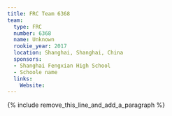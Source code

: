 ```yaml
---
title: FRC Team 6368
team:
  type: FRC
  number: 6368
  name: Unknown
  rookie_year: 2017
  location: Shanghai, Shanghai, China
  sponsors:
  - Shanghai Fengxian High School
  - Schoole name
  links:
    Website:
---
```


{% include remove_this_line_and_add_a_paragraph %}